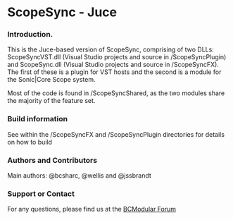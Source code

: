 ScopeSync - Juce
=================
### Introduction.
This is the Juce-based version of ScopeSync, comprising of two DLLs: ScopeSyncVST.dll (Visual Studio projects and source in /ScopeSyncPlugin) and ScopeSync.dll (Visual Studio  projects and source in /ScopeSyncFX). The first of these is a plugin for VST hosts and the second is a module for the Sonic|Core Scope system.

Most of the code is found in /ScopeSyncShared, as the two modules share the majority of the feature set.

### Build information
See within the /ScopeSyncFX and /ScopeSyncPlugin directories for details on how to build

### Authors and Contributors
Main authors: @bcsharc, @wellis and @jssbrandt

### Support or Contact
For any questions, please find us at the [BCModular Forum](http://www.bcmodular.co.uk/forum/)